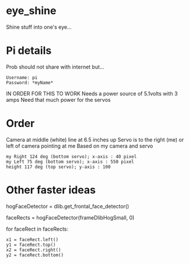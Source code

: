 # eye_shine
Shine stuff into one's eye...

# Pi details
Prob should not share with internet but...

    Username: pi
    Password: *myName*

IN ORDER FOR THIS TO WORK
Needs a power source of 5.1volts with 3 amps
Need that much power for the servos

# Order
Camera at middle (white) line at 6.5 inches up
Servo is to the right (me) or left of camera pointing at me
Based on my camera and servo

	my Right 124 deg (bottom servo); x-axis : 40 pixel
	my Left 75 deg (bottom servo); x-axis : 550 pixel
	height 117 deg (top servo); y-axis : 100
    

# Other faster ideas
hogFaceDetector = dlib.get_frontal_face_detector()

faceRects = hogFaceDetector(frameDlibHogSmall, 0)

for faceRect in faceRects:

    x1 = faceRect.left()
    y1 = faceRect.top()
    x2 = faceRect.right()
    y2 = faceRect.bottom()
